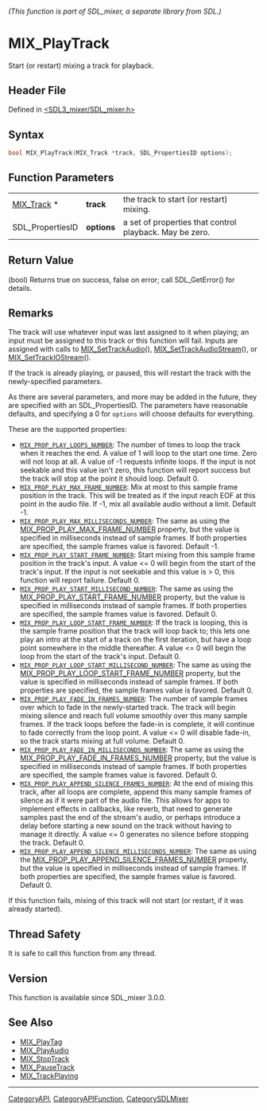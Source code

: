 ###### (This function is part of SDL_mixer, a separate library from SDL.)
# MIX_PlayTrack

Start (or restart) mixing a track for playback.

## Header File

Defined in [<SDL3_mixer/SDL_mixer.h>](https://github.com/libsdl-org/SDL_mixer/blob/main/include/SDL3_mixer/SDL_mixer.h)

## Syntax

```c
bool MIX_PlayTrack(MIX_Track *track, SDL_PropertiesID options);
```

## Function Parameters

|                          |             |                                                         |
| ------------------------ | ----------- | ------------------------------------------------------- |
| [MIX_Track](MIX_Track) * | **track**   | the track to start (or restart) mixing.                 |
| SDL_PropertiesID         | **options** | a set of properties that control playback. May be zero. |

## Return Value

(bool) Returns true on success, false on error; call SDL_GetError() for
details.

## Remarks

The track will use whatever input was last assigned to it when playing; an
input must be assigned to this track or this function will fail. Inputs are
assigned with calls to [MIX_SetTrackAudio](MIX_SetTrackAudio)(),
[MIX_SetTrackAudioStream](MIX_SetTrackAudioStream)(), or
[MIX_SetTrackIOStream](MIX_SetTrackIOStream)().

If the track is already playing, or paused, this will restart the track
with the newly-specified parameters.

As there are several parameters, and more may be added in the future, they
are specified with an SDL_PropertiesID. The parameters have reasonable
defaults, and specifying a 0 for `options` will choose defaults for
everything.

These are the supported properties:

- [`MIX_PROP_PLAY_LOOPS_NUMBER`](MIX_PROP_PLAY_LOOPS_NUMBER): The number of
  times to loop the track when it reaches the end. A value of 1 will loop
  to the start one time. Zero will not loop at all. A value of -1 requests
  infinite loops. If the input is not seekable and this value isn't zero,
  this function will report success but the track will stop at the point it
  should loop. Default 0.
- [`MIX_PROP_PLAY_MAX_FRAME_NUMBER`](MIX_PROP_PLAY_MAX_FRAME_NUMBER): Mix
  at most to this sample frame position in the track. This will be treated
  as if the input reach EOF at this point in the audio file. If -1, mix all
  available audio without a limit. Default -1.
- [`MIX_PROP_PLAY_MAX_MILLISECONDS_NUMBER`](MIX_PROP_PLAY_MAX_MILLISECONDS_NUMBER):
  The same as using the
  [MIX_PROP_PLAY_MAX_FRAME_NUMBER](MIX_PROP_PLAY_MAX_FRAME_NUMBER)
  property, but the value is specified in milliseconds instead of sample
  frames. If both properties are specified, the sample frames value is
  favored. Default -1.
- [`MIX_PROP_PLAY_START_FRAME_NUMBER`](MIX_PROP_PLAY_START_FRAME_NUMBER):
  Start mixing from this sample frame position in the track's input. A
  value <= 0 will begin from the start of the track's input. If the input
  is not seekable and this value is > 0, this function will report failure.
  Default 0.
- [`MIX_PROP_PLAY_START_MILLISECOND_NUMBER`](MIX_PROP_PLAY_START_MILLISECOND_NUMBER):
  The same as using the
  [MIX_PROP_PLAY_START_FRAME_NUMBER](MIX_PROP_PLAY_START_FRAME_NUMBER)
  property, but the value is specified in milliseconds instead of sample
  frames. If both properties are specified, the sample frames value is
  favored. Default 0.
- [`MIX_PROP_PLAY_LOOP_START_FRAME_NUMBER`](MIX_PROP_PLAY_LOOP_START_FRAME_NUMBER):
  If the track is looping, this is the sample frame position that the track
  will loop back to; this lets one play an intro at the start of a track on
  the first iteration, but have a loop point somewhere in the middle
  thereafter. A value <= 0 will begin the loop from the start of the
  track's input. Default 0.
- [`MIX_PROP_PLAY_LOOP_START_MILLISECOND_NUMBER`](MIX_PROP_PLAY_LOOP_START_MILLISECOND_NUMBER):
  The same as using the
  [MIX_PROP_PLAY_LOOP_START_FRAME_NUMBER](MIX_PROP_PLAY_LOOP_START_FRAME_NUMBER)
  property, but the value is specified in milliseconds instead of sample
  frames. If both properties are specified, the sample frames value is
  favored. Default 0.
- [`MIX_PROP_PLAY_FADE_IN_FRAMES_NUMBER`](MIX_PROP_PLAY_FADE_IN_FRAMES_NUMBER):
  The number of sample frames over which to fade in the newly-started
  track. The track will begin mixing silence and reach full volume smoothly
  over this many sample frames. If the track loops before the fade-in is
  complete, it will continue to fade correctly from the loop point. A value
  <= 0 will disable fade-in, so the track starts mixing at full volume.
  Default 0.
- [`MIX_PROP_PLAY_FADE_IN_MILLISECONDS_NUMBER`](MIX_PROP_PLAY_FADE_IN_MILLISECONDS_NUMBER):
  The same as using the
  [MIX_PROP_PLAY_FADE_IN_FRAMES_NUMBER](MIX_PROP_PLAY_FADE_IN_FRAMES_NUMBER)
  property, but the value is specified in milliseconds instead of sample
  frames. If both properties are specified, the sample frames value is
  favored. Default 0.
- [`MIX_PROP_PLAY_APPEND_SILENCE_FRAMES_NUMBER`](MIX_PROP_PLAY_APPEND_SILENCE_FRAMES_NUMBER):
  At the end of mixing this track, after all loops are complete, append
  this many sample frames of silence as if it were part of the audio file.
  This allows for apps to implement effects in callbacks, like reverb, that
  need to generate samples past the end of the stream's audio, or perhaps
  introduce a delay before starting a new sound on the track without having
  to manage it directly. A value <= 0 generates no silence before stopping
  the track. Default 0.
- [`MIX_PROP_PLAY_APPEND_SILENCE_MILLISECONDS_NUMBER`](MIX_PROP_PLAY_APPEND_SILENCE_MILLISECONDS_NUMBER):
  The same as using the
  [MIX_PROP_PLAY_APPEND_SILENCE_FRAMES_NUMBER](MIX_PROP_PLAY_APPEND_SILENCE_FRAMES_NUMBER)
  property, but the value is specified in milliseconds instead of sample
  frames. If both properties are specified, the sample frames value is
  favored. Default 0.

If this function fails, mixing of this track will not start (or restart, if
it was already started).

## Thread Safety

It is safe to call this function from any thread.

## Version

This function is available since SDL_mixer 3.0.0.

## See Also

- [MIX_PlayTag](MIX_PlayTag)
- [MIX_PlayAudio](MIX_PlayAudio)
- [MIX_StopTrack](MIX_StopTrack)
- [MIX_PauseTrack](MIX_PauseTrack)
- [MIX_TrackPlaying](MIX_TrackPlaying)

----
[CategoryAPI](CategoryAPI), [CategoryAPIFunction](CategoryAPIFunction), [CategorySDLMixer](CategorySDLMixer)

